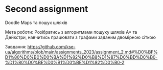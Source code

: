 # Second assignment

Doodle Maps та пошук шляхів

Мета роботи:
Розібратись з алгоритмами пошуку шляхів A* та Дейкстри, навчитись працювати з графами заданим двомірною сіткою

Завдання: https://github.com/kse-ua/algorithms/blob/main/assignments_2023/assignment_2.md#%D0%BF%D1%80%D0%B0%D0%BA%D1%82%D0%B8%D1%87%D0%BD%D0%B0-%D1%80%D0%BE%D0%B1%D0%BE%D1%82%D0%B0-2
